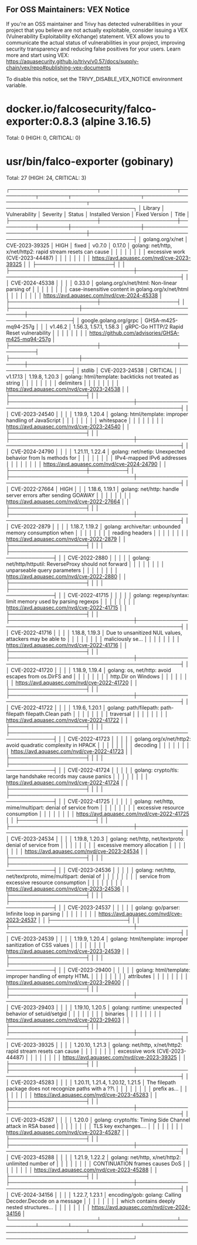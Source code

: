 
For OSS Maintainers: VEX Notice
--------------------------------
If you're an OSS maintainer and Trivy has detected vulnerabilities in your project that you believe are not actually exploitable, consider issuing a VEX (Vulnerability Exploitability eXchange) statement.
VEX allows you to communicate the actual status of vulnerabilities in your project, improving security transparency and reducing false positives for your users.
Learn more and start using VEX: https://aquasecurity.github.io/trivy/v0.57/docs/supply-chain/vex/repo#publishing-vex-documents

To disable this notice, set the TRIVY_DISABLE_VEX_NOTICE environment variable.


docker.io/falcosecurity/falco-exporter:0.8.3 (alpine 3.16.5)
============================================================
Total: 0 (HIGH: 0, CRITICAL: 0)


usr/bin/falco-exporter (gobinary)
=================================
Total: 27 (HIGH: 24, CRITICAL: 3)

┌────────────────────────┬─────────────────────┬──────────┬────────┬───────────────────┬──────────────────────────────────┬──────────────────────────────────────────────────────────────┐
│        Library         │    Vulnerability    │ Severity │ Status │ Installed Version │          Fixed Version           │                            Title                             │
├────────────────────────┼─────────────────────┼──────────┼────────┼───────────────────┼──────────────────────────────────┼──────────────────────────────────────────────────────────────┤
│ golang.org/x/net       │ CVE-2023-39325      │ HIGH     │ fixed  │ v0.7.0            │ 0.17.0                           │ golang: net/http, x/net/http2: rapid stream resets can cause │
│                        │                     │          │        │                   │                                  │ excessive work (CVE-2023-44487)                              │
│                        │                     │          │        │                   │                                  │ https://avd.aquasec.com/nvd/cve-2023-39325                   │
│                        ├─────────────────────┤          │        │                   ├──────────────────────────────────┼──────────────────────────────────────────────────────────────┤
│                        │ CVE-2024-45338      │          │        │                   │ 0.33.0                           │ golang.org/x/net/html: Non-linear parsing of                 │
│                        │                     │          │        │                   │                                  │ case-insensitive content in golang.org/x/net/html            │
│                        │                     │          │        │                   │                                  │ https://avd.aquasec.com/nvd/cve-2024-45338                   │
├────────────────────────┼─────────────────────┤          │        ├───────────────────┼──────────────────────────────────┼──────────────────────────────────────────────────────────────┤
│ google.golang.org/grpc │ GHSA-m425-mq94-257g │          │        │ v1.46.2           │ 1.56.3, 1.57.1, 1.58.3           │ gRPC-Go HTTP/2 Rapid Reset vulnerability                     │
│                        │                     │          │        │                   │                                  │ https://github.com/advisories/GHSA-m425-mq94-257g            │
├────────────────────────┼─────────────────────┼──────────┤        ├───────────────────┼──────────────────────────────────┼──────────────────────────────────────────────────────────────┤
│ stdlib                 │ CVE-2023-24538      │ CRITICAL │        │ v1.17.13          │ 1.19.8, 1.20.3                   │ golang: html/template: backticks not treated as string       │
│                        │                     │          │        │                   │                                  │ delimiters                                                   │
│                        │                     │          │        │                   │                                  │ https://avd.aquasec.com/nvd/cve-2023-24538                   │
│                        ├─────────────────────┤          │        │                   ├──────────────────────────────────┼──────────────────────────────────────────────────────────────┤
│                        │ CVE-2023-24540      │          │        │                   │ 1.19.9, 1.20.4                   │ golang: html/template: improper handling of JavaScript       │
│                        │                     │          │        │                   │                                  │ whitespace                                                   │
│                        │                     │          │        │                   │                                  │ https://avd.aquasec.com/nvd/cve-2023-24540                   │
│                        ├─────────────────────┤          │        │                   ├──────────────────────────────────┼──────────────────────────────────────────────────────────────┤
│                        │ CVE-2024-24790      │          │        │                   │ 1.21.11, 1.22.4                  │ golang: net/netip: Unexpected behavior from Is methods for   │
│                        │                     │          │        │                   │                                  │ IPv4-mapped IPv6 addresses                                   │
│                        │                     │          │        │                   │                                  │ https://avd.aquasec.com/nvd/cve-2024-24790                   │
│                        ├─────────────────────┼──────────┤        │                   ├──────────────────────────────────┼──────────────────────────────────────────────────────────────┤
│                        │ CVE-2022-27664      │ HIGH     │        │                   │ 1.18.6, 1.19.1                   │ golang: net/http: handle server errors after sending GOAWAY  │
│                        │                     │          │        │                   │                                  │ https://avd.aquasec.com/nvd/cve-2022-27664                   │
│                        ├─────────────────────┤          │        │                   ├──────────────────────────────────┼──────────────────────────────────────────────────────────────┤
│                        │ CVE-2022-2879       │          │        │                   │ 1.18.7, 1.19.2                   │ golang: archive/tar: unbounded memory consumption when       │
│                        │                     │          │        │                   │                                  │ reading headers                                              │
│                        │                     │          │        │                   │                                  │ https://avd.aquasec.com/nvd/cve-2022-2879                    │
│                        ├─────────────────────┤          │        │                   │                                  ├──────────────────────────────────────────────────────────────┤
│                        │ CVE-2022-2880       │          │        │                   │                                  │ golang: net/http/httputil: ReverseProxy should not forward   │
│                        │                     │          │        │                   │                                  │ unparseable query parameters                                 │
│                        │                     │          │        │                   │                                  │ https://avd.aquasec.com/nvd/cve-2022-2880                    │
│                        ├─────────────────────┤          │        │                   │                                  ├──────────────────────────────────────────────────────────────┤
│                        │ CVE-2022-41715      │          │        │                   │                                  │ golang: regexp/syntax: limit memory used by parsing regexps  │
│                        │                     │          │        │                   │                                  │ https://avd.aquasec.com/nvd/cve-2022-41715                   │
│                        ├─────────────────────┤          │        │                   ├──────────────────────────────────┼──────────────────────────────────────────────────────────────┤
│                        │ CVE-2022-41716      │          │        │                   │ 1.18.8, 1.19.3                   │ Due to unsanitized NUL values, attackers may be able to      │
│                        │                     │          │        │                   │                                  │ maliciously se...                                            │
│                        │                     │          │        │                   │                                  │ https://avd.aquasec.com/nvd/cve-2022-41716                   │
│                        ├─────────────────────┤          │        │                   ├──────────────────────────────────┼──────────────────────────────────────────────────────────────┤
│                        │ CVE-2022-41720      │          │        │                   │ 1.18.9, 1.19.4                   │ golang: os, net/http: avoid escapes from os.DirFS and        │
│                        │                     │          │        │                   │                                  │ http.Dir on Windows                                          │
│                        │                     │          │        │                   │                                  │ https://avd.aquasec.com/nvd/cve-2022-41720                   │
│                        ├─────────────────────┤          │        │                   ├──────────────────────────────────┼──────────────────────────────────────────────────────────────┤
│                        │ CVE-2022-41722      │          │        │                   │ 1.19.6, 1.20.1                   │ golang: path/filepath: path-filepath filepath.Clean path     │
│                        │                     │          │        │                   │                                  │ traversal                                                    │
│                        │                     │          │        │                   │                                  │ https://avd.aquasec.com/nvd/cve-2022-41722                   │
│                        ├─────────────────────┤          │        │                   │                                  ├──────────────────────────────────────────────────────────────┤
│                        │ CVE-2022-41723      │          │        │                   │                                  │ golang.org/x/net/http2: avoid quadratic complexity in HPACK  │
│                        │                     │          │        │                   │                                  │ decoding                                                     │
│                        │                     │          │        │                   │                                  │ https://avd.aquasec.com/nvd/cve-2022-41723                   │
│                        ├─────────────────────┤          │        │                   │                                  ├──────────────────────────────────────────────────────────────┤
│                        │ CVE-2022-41724      │          │        │                   │                                  │ golang: crypto/tls: large handshake records may cause panics │
│                        │                     │          │        │                   │                                  │ https://avd.aquasec.com/nvd/cve-2022-41724                   │
│                        ├─────────────────────┤          │        │                   │                                  ├──────────────────────────────────────────────────────────────┤
│                        │ CVE-2022-41725      │          │        │                   │                                  │ golang: net/http, mime/multipart: denial of service from     │
│                        │                     │          │        │                   │                                  │ excessive resource consumption                               │
│                        │                     │          │        │                   │                                  │ https://avd.aquasec.com/nvd/cve-2022-41725                   │
│                        ├─────────────────────┤          │        │                   ├──────────────────────────────────┼──────────────────────────────────────────────────────────────┤
│                        │ CVE-2023-24534      │          │        │                   │ 1.19.8, 1.20.3                   │ golang: net/http, net/textproto: denial of service from      │
│                        │                     │          │        │                   │                                  │ excessive memory allocation                                  │
│                        │                     │          │        │                   │                                  │ https://avd.aquasec.com/nvd/cve-2023-24534                   │
│                        ├─────────────────────┤          │        │                   │                                  ├──────────────────────────────────────────────────────────────┤
│                        │ CVE-2023-24536      │          │        │                   │                                  │ golang: net/http, net/textproto, mime/multipart: denial of   │
│                        │                     │          │        │                   │                                  │ service from excessive resource consumption                  │
│                        │                     │          │        │                   │                                  │ https://avd.aquasec.com/nvd/cve-2023-24536                   │
│                        ├─────────────────────┤          │        │                   │                                  ├──────────────────────────────────────────────────────────────┤
│                        │ CVE-2023-24537      │          │        │                   │                                  │ golang: go/parser: Infinite loop in parsing                  │
│                        │                     │          │        │                   │                                  │ https://avd.aquasec.com/nvd/cve-2023-24537                   │
│                        ├─────────────────────┤          │        │                   ├──────────────────────────────────┼──────────────────────────────────────────────────────────────┤
│                        │ CVE-2023-24539      │          │        │                   │ 1.19.9, 1.20.4                   │ golang: html/template: improper sanitization of CSS values   │
│                        │                     │          │        │                   │                                  │ https://avd.aquasec.com/nvd/cve-2023-24539                   │
│                        ├─────────────────────┤          │        │                   │                                  ├──────────────────────────────────────────────────────────────┤
│                        │ CVE-2023-29400      │          │        │                   │                                  │ golang: html/template: improper handling of empty HTML       │
│                        │                     │          │        │                   │                                  │ attributes                                                   │
│                        │                     │          │        │                   │                                  │ https://avd.aquasec.com/nvd/cve-2023-29400                   │
│                        ├─────────────────────┤          │        │                   ├──────────────────────────────────┼──────────────────────────────────────────────────────────────┤
│                        │ CVE-2023-29403      │          │        │                   │ 1.19.10, 1.20.5                  │ golang: runtime: unexpected behavior of setuid/setgid        │
│                        │                     │          │        │                   │                                  │ binaries                                                     │
│                        │                     │          │        │                   │                                  │ https://avd.aquasec.com/nvd/cve-2023-29403                   │
│                        ├─────────────────────┤          │        │                   ├──────────────────────────────────┼──────────────────────────────────────────────────────────────┤
│                        │ CVE-2023-39325      │          │        │                   │ 1.20.10, 1.21.3                  │ golang: net/http, x/net/http2: rapid stream resets can cause │
│                        │                     │          │        │                   │                                  │ excessive work (CVE-2023-44487)                              │
│                        │                     │          │        │                   │                                  │ https://avd.aquasec.com/nvd/cve-2023-39325                   │
│                        ├─────────────────────┤          │        │                   ├──────────────────────────────────┼──────────────────────────────────────────────────────────────┤
│                        │ CVE-2023-45283      │          │        │                   │ 1.20.11, 1.21.4, 1.20.12, 1.21.5 │ The filepath package does not recognize paths with a \??\    │
│                        │                     │          │        │                   │                                  │ prefix as...                                                 │
│                        │                     │          │        │                   │                                  │ https://avd.aquasec.com/nvd/cve-2023-45283                   │
│                        ├─────────────────────┤          │        │                   ├──────────────────────────────────┼──────────────────────────────────────────────────────────────┤
│                        │ CVE-2023-45287      │          │        │                   │ 1.20.0                           │ golang: crypto/tls: Timing Side Channel attack in RSA based  │
│                        │                     │          │        │                   │                                  │ TLS key exchanges....                                        │
│                        │                     │          │        │                   │                                  │ https://avd.aquasec.com/nvd/cve-2023-45287                   │
│                        ├─────────────────────┤          │        │                   ├──────────────────────────────────┼──────────────────────────────────────────────────────────────┤
│                        │ CVE-2023-45288      │          │        │                   │ 1.21.9, 1.22.2                   │ golang: net/http, x/net/http2: unlimited number of           │
│                        │                     │          │        │                   │                                  │ CONTINUATION frames causes DoS                               │
│                        │                     │          │        │                   │                                  │ https://avd.aquasec.com/nvd/cve-2023-45288                   │
│                        ├─────────────────────┤          │        │                   ├──────────────────────────────────┼──────────────────────────────────────────────────────────────┤
│                        │ CVE-2024-34156      │          │        │                   │ 1.22.7, 1.23.1                   │ encoding/gob: golang: Calling Decoder.Decode on a message    │
│                        │                     │          │        │                   │                                  │ which contains deeply nested structures...                   │
│                        │                     │          │        │                   │                                  │ https://avd.aquasec.com/nvd/cve-2024-34156                   │
└────────────────────────┴─────────────────────┴──────────┴────────┴───────────────────┴──────────────────────────────────┴──────────────────────────────────────────────────────────────┘
